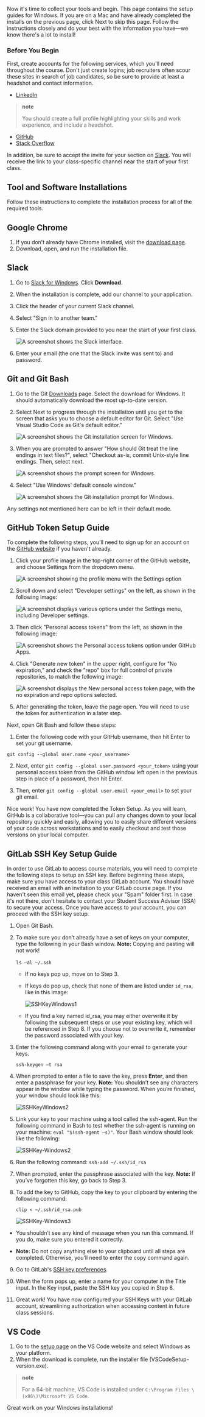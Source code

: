 <img style="display: none;" src="https://static.bc-edx.com/ai/ail-v-1-0/prework/m2/img/banner.jpg" alt="lesson banner" />

Now it's time to collect your tools and begin. This page contains the setup guides for Windows. If you are on a Mac and have already completed the installs on the previous page, click Next to skip this page. Follow the instructions closely and do your best with the information you have—we know there's a lot to install!

### Before You Begin

First, create accounts for the following services, which you'll need throughout the course. Don't just create logins; job recruiters often scour these sites in search of job candidates, so be sure to provide at least a headshot and contact information.

*   [LinkedIn](https://www.linkedin.com/)

> **note**
>
> You should create a full profile highlighting your skills and work experience, and include a headshot.

*   [GitHub](https://github.com/)
*   [Stack Overflow](http://stackoverflow.com/)

In addition, be sure to accept the invite for your section on [Slack](https://slack.com/). You will receive the link to your class-specific channel near the start of your first class.

## Tool and Software Installations

Follow these instructions to complete the installation process for all of the required tools.

## Google Chrome

1.  If you don’t already have Chrome installed, visit the [download page](https://www.google.com/chrome/browser/desktop/index.html).
2.  Download, open, and run the installation file.

## Slack

1.  Go to [Slack for Windows](https://slack.com/downloads). Click **Download**.

2.  When the installation is complete, add our channel to your application.

3.  Click the header of your current Slack channel.

4.  Select "Sign in to another team."

5.  Enter the Slack domain provided to you near the start of your first class.

    ![A screenshot shows the Slack interface.](https://static.bc-edx.com/ai/ail-v-1-0/prework/m2/img/Install-Slack3.1.jpg)

6.  Enter your email (the one that the Slack invite was sent to) and password.

## Git and Git Bash

1.  Go to the Git [Downloads](https://git-scm.com/downloads) page. Select the download for Windows. It should automatically download the most up-to-date version.

2.  Select Next to progress through the installation until you get to the screen that asks you to choose a default editor for Git. Select "Use Visual Studio Code as Git's default editor."

    ![A screenshot shows the Git installation screen for Windows.](https://static.bc-edx.com/ai/ail-v-1-0/prework/m2/img/git-vs-code-screen.jpg)

3.  When you are prompted to answer "How should Git treat the line endings in text files?", select "Checkout as-is, commit Unix-style line endings. Then, select next.

    ![A screenshot shows the prompt screen for Windows.](https://static.bc-edx.com/ai/ail-v-1-0/prework/m2/img/Install-GitWindows2.3.jpg)

4.  Select "Use Windows' default console window."

    ![A screenshot shows the Git installation prompt for Windows.](https://static.bc-edx.com/ai/ail-v-1-0/prework/m2/img/Install-GitWindows2.4.jpg)

Any settings not mentioned here can be left in their default mode.

## GitHub Token Setup Guide

To complete the following steps, you'll need to sign up for an account on the [GitHub website](https://github.com/) if you haven't already.

1.  Click your profile image in the top-right corner of the GitHub website, and choose Settings from the dropdown menu.

    ![A screenshot showing the profile menu with the Settings option](https://static.bc-edx.com/ai/ail-v-1-0/prework/m2/img/profile-then-settings.jpg)

2.  Scroll down and select "Developer settings" on the left, as shown in the following image:

    ![A screenshot displays various options under the Settings menu, including Developer settings.](https://static.bc-edx.com/ai/ail-v-1-0/prework/m2/img/tokensetup-developer-settings.jpg)

3.  Then click "Personal access tokens" from the left, as shown in the following image:

    ![A screenshot shows the Personal access tokens option under GitHub Apps.](https://static.bc-edx.com/ai/ail-v-1-0/prework/m2/img/tokensetup-personal-access-tokens.jpg)

4.  Click "Generate new token" in the upper right, configure for "No expiration," and check the "repo" box for full control of private repositories, to match the following image:

    ![A screenshot displays the New personal access token page, with the no expiration and repo options selected.](https://static.bc-edx.com/ai/ail-v-1-0/prework/m2/img/tokensetup-new-personal-access-token.jpg)

5.  After generating the token, leave the page open. You will need to use the token for authentication in a later step.

Next, open Git Bash and follow these steps:

1.  Enter the following code with your GitHub username, then hit Enter to set your git username.

`git config --global user.name <your_username>`

2.  Next, enter `git config --global user.password <your_token>` using your personal access token from the GitHub window left open in the previous step in place of a password, then hit Enter.

3. Then, enter `git config --global user.email <your_email>` to set your git email. 

Nice work! You have now completed the Token Setup. As you will learn, GitHub is a collaborative tool—you can pull any changes down to your local repository quickly and easily, allowing you to easily share different versions of your code across workstations and to easily checkout and test those versions on your local computer.

## GitLab SSH Key Setup Guide

In order to use GitLab to access course materials, you will need to complete the following steps to setup an SSH key. Before beginning these steps, make sure you have access to your class GitLab account. You should have received an email with an invitation to your GitLab course page. If you haven't seen this email yet, please check your "Spam" folder first. In case it's not there, don't hesitate to contact your Student Success Advisor (SSA) to secure your access. Once you have access to your account, you can proceed with the SSH key setup.

1. Open Git Bash.

2. To make sure you don’t already have a set of keys on your computer, type the following in your Bash window. **Note:** Copying and pasting will not work!

   ​`ls –al ~/.ssh`

   * If no keys pop up, move on to Step 3.

   * If keys do pop up, check that none of them are listed under `id_rsa`, like in this image:

     ![SSHKeyWindows1](https://static.bc-edx.com/fintech/prework/m3/img/Install-SSHKeyWindows1.png)

   * If you find a key named id_rsa, you may either overwrite it by following the subsequent steps or use your existing key, which will be referenced in Step 8. If you choose not to overwrite it, remember the password associated with your key.

3. Enter the following command along with your email to generate your keys. 

   `ssh-keygen –t rsa`

4. When prompted to enter a file to save the key, press **Enter**, and then enter a passphrase for your key. **Note:** You shouldn’t see any characters appear in the window while typing the password. When you’re finished, your window should look like this:

   ![SSHKeyWindows2](https://static.bc-edx.com/ai/ail-v-1-0/prework/m2/img/ssh-keygen1.png)

5. Link your key to your machine using a tool called the ssh-agent. Run the following command in Bash to test whether the ssh-agent is running on your machine: `eval "$(ssh-agent –s)"`. Your Bash window should look like the following:

   ![SSHKey-Windows2](https://static.bc-edx.com/ai/ail-v-1-0/prework/m2/img/ssh-keygen2.png)

6. Run the following command: `ssh-add ~/.ssh/id_rsa`

7. When prompted, enter the passphrase associated with the key. **Note:** If you’ve forgotten this key, go back to Step 3. 

8. To add the key to GitHub, copy the key to your clipboard by entering the following command:

   `clip < ~/.ssh/id_rsa.pub`

     ![SSHKey-Windows3](https://static.bc-edx.com/ai/ail-v-1-0/prework/m2/img/ssh-keygen3.png)
   
 - You shouldn’t see any kind of message when you run this command. If you do, make sure you entered it correctly. 

- **Note:** Do not copy anything else to your clipboard until all steps are completed. Otherwise, you’ll need to enter the copy command again.

9. Go to GitLab's [SSH key preferences](https://git.bootcampcontent.com/~/profile/keys).

10. When the form pops up, enter a name for your computer in the Title input. In the Key input, paste the SSH key you copied in Step 8.

11.  Great work! You have now configured your SSH Keys with your GitLab account, streamlining authorization when accessing content in future class sessions.

## VS Code

1.  Go to the [setup page](https://code.visualstudio.com/docs/setup/setup-overview) on the VS Code website and select Windows as your platform.
2.  When the download is complete, run the installer file (VSCodeSetup-version.exe).

> **note**
>
> For a 64-bit machine, VS Code is installed under `C:\Program Files \(x86\)\Microsoft VS Code`.

Great work on your Windows installations!
